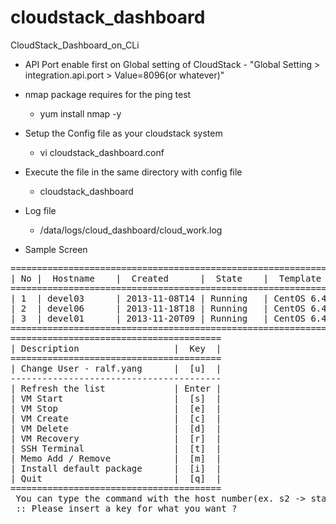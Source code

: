 cloudstack_dashboard
====================

CloudStack_Dashboard_on_CLi

   * API Port enable first on Global setting of CloudStack - "Global Setting > integration.api.port > Value=8096(or whatever)"

   * nmap package requires for the ping test
     * yum install nmap -y

   * Setup the Config file as your cloudstack system
     * vi cloudstack_dashboard.conf

   * Execute the file in the same directory with config file
     * cloudstack_dashboard

   * Log file
     *  /data/logs/cloud_dashboard/cloud_work.log 

   * Sample Screen
<pre>
========================================================================================================================================================================
| No |  Hostname    |  Created      |  State    |  Template name               |  Spec.          | Use%  | Mem  | Instance   | Memo               |  IP address        |
========================================================================================================================================================================
| 1  | devel03      | 2013-11-08T14 | Running   | CentOS 6.4 - template(15G)   | Medium Instance | 0.06% | 2048 | i-5-43-VM  | Account PKG test   | 10.xx.xxx.xxx: ON  |
| 2  | devel06      | 2013-11-18T18 | Running   | CentOS 6.4 - template(15G)   | Medium Instance | 0.05% | 2048 | i-5-94-VM  | LDAP package make  | 10.xx.xxx.xxx: ON  |
| 3  | devel01      | 2013-11-20T09 | Running   | CentOS 6.4 - template(15G)   | Medium Instance | 0.05% | 2048 | i-5-121-VM |                    | 10.xx.xxx.xxx: ON  |
========================================================================================================================================================================
========================================
| Description                  |  Key  |
========================================
| Change User - ralf.yang      |  [u]  |
----------------------------------------
| Refresh the list             | Enter |
| VM Start                     |  [s]  |
| VM Stop                      |  [e]  |
| VM Create                    |  [c]  |
| VM Delete                    |  [d]  |
| VM Recovery                  |  [r]  |
| SSH Terminal                 |  [t]  |
| Memo Add / Remove            |  [m]  |
| Install default package      |  [i]  |
| Quit                         |  [q]  |
========================================
 You can type the command with the host number(ex. s2 -> start VM for No. 2 server) 
 :: Please insert a key for what you want ?

</pre>
